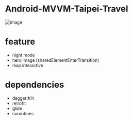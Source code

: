 
# Android-MVVM-Taipei-Travel

![image](files/screen_record_v2.gif)

# feature
- night mode
- hero image (sharedElementEnterTransition)
- map interactive

# dependencies
- dagger:hilt
- retrofit
- glide
- coroutines
